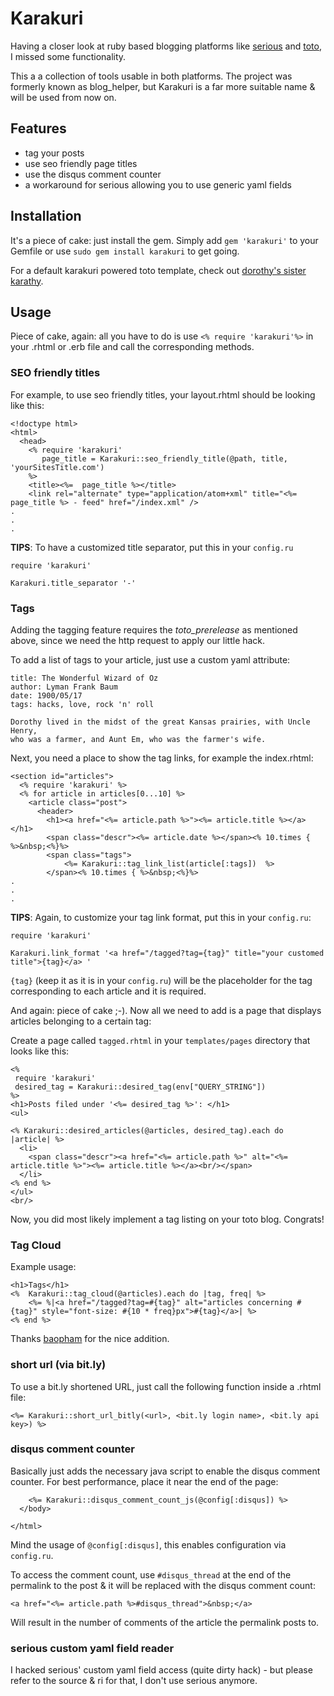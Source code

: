 # Karakuri

Having a closer look at ruby based blogging platforms like [serious](http://github.com/colszowka/serious) and [toto](http://cloudhead.io/toto), I missed some functionality.

This a a collection of tools usable in both platforms. The project was formerly known as blog_helper, but Karakuri is a far more suitable name & will be used from now on.

## Features

- tag your posts
- use seo friendly page titles
- use the disqus comment counter
- a workaround for serious allowing you to use generic yaml fields

## Installation

It's a piece of cake: just install the gem. Simply add `gem 'karakuri'` to your Gemfile or use `sudo gem install karakuri` to get going.

For a default karakuri powered toto template, check out [dorothy's sister karathy](https://github.com/5v3n/karathy).

## Usage

Piece of cake, again: all you have to do is use `<% require 'karakuri'%>` in your .rhtml or .erb file and call the corresponding methods.

### SEO friendly titles
For example, to use seo friendly titles, your layout.rhtml should be looking like this:


    <!doctype html>
    <html>
      <head>
        <% require 'karakuri'
           page_title = Karakuri::seo_friendly_title(@path, title, 'yourSitesTitle.com')
        %>
        <title><%=  page_title %></title>
        <link rel="alternate" type="application/atom+xml" title="<%= page_title %> - feed" href="/index.xml" />
    .
    .
    .

**TIPS**: To have a customized title separator, put this in your `config.ru`

    require 'karakuri'

    Karakuri.title_separator '-'


### Tags
Adding the tagging feature requires the _toto_prerelease_ as mentioned above, since we need the http request to apply our little hack.

To add a list of tags to your article, just use a custom yaml attribute:

    title: The Wonderful Wizard of Oz
    author: Lyman Frank Baum
    date: 1900/05/17
    tags: hacks, love, rock 'n' roll

    Dorothy lived in the midst of the great Kansas prairies, with Uncle Henry,
    who was a farmer, and Aunt Em, who was the farmer's wife.

Next, you need a place to show the tag links, for example the index.rhtml:

    <section id="articles">
      <% require 'karakuri' %>
      <% for article in articles[0...10] %>
        <article class="post">
          <header>
            <h1><a href="<%= article.path %>"><%= article.title %></a></h1>
            <span class="descr"><%= article.date %></span><% 10.times { %>&nbsp;<%}%>
            <span class="tags">
                <%= Karakuri::tag_link_list(article[:tags])  %>
            </span><% 10.times { %>&nbsp;<%}%>
    .
    .
    .

**TIPS**: Again, to customize your tag link format, put this in your `config.ru`:

    require 'karakuri'

    Karakuri.link_format '<a href="/tagged?tag={tag}" title="your customed title">{tag}</a> '

`{tag}` (keep it as it is in your `config.ru`) will be the placeholder for the tag corresponding to each article and it is required.


And again: piece of cake ;-). Now all we need to add is a page that displays articles belonging to a certain tag:

Create a page called `tagged.rhtml` in your `templates/pages` directory that looks like this:


    <%
     require 'karakuri'
     desired_tag = Karakuri::desired_tag(env["QUERY_STRING"])
    %>
    <h1>Posts filed under '<%= desired_tag %>': </h1>
    <ul>

    <% Karakuri::desired_articles(@articles, desired_tag).each do |article| %>
      <li>
        <span class="descr"><a href="<%= article.path %>" alt="<%= article.title %>"><%= article.title %></a><br/></span>
      </li>
    <% end %>
    </ul>
    <br/>

Now, you did most likely implement a tag listing on your toto blog. Congrats!

### Tag Cloud

Example usage:

    <h1>Tags</h1>
    <%  Karakuri::tag_cloud(@articles).each do |tag, freq| %>
        <%= %|<a href="/tagged?tag=#{tag}" alt="articles concerning #{tag}" style="font-size: #{10 * freq}px">#{tag}</a>| %>
    <% end %>
    
Thanks [baopham](https://github.com/baopham) for the nice addition.

### short url (via bit.ly)

To use a bit.ly shortened URL, just call the following function inside a .rhtml file:

    <%= Karakuri::short_url_bitly(<url>, <bit.ly login name>, <bit.ly api key>) %>


### disqus comment counter

Basically just adds the necessary java script to enable the disqus comment counter. For best performance, place it near the end of the page:

        <%= Karakuri::disqus_comment_count_js(@config[:disqus]) %>
      </body>

    </html>

Mind the usage of `@config[:disqus]`, this enables configuration via `config.ru`.

To access the comment count, use `#disqus_thread` at the end of the permalink to the post & it will be replaced with the disqus comment count:

    <a href="<%= article.path %>#disqus_thread">&nbsp;</a>

Will result in the number of comments of the article the permalink posts to.

### serious custom yaml field reader

I hacked serious' custom yaml field access (quite dirty hack) - but please refer to the source & ri for that, I don't use serious anymore.
